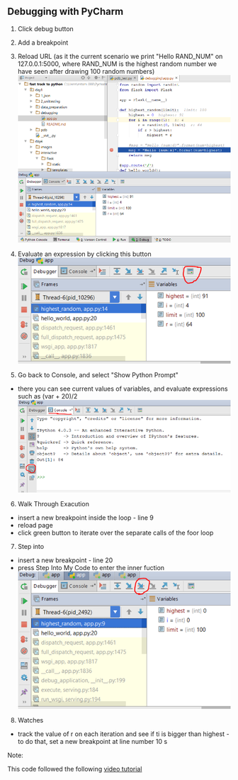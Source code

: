 ## Debugging with PyCharm  
  
1. Click debug button  

2. Add a breakpoint  

3. Reload URL (as it the current scenario we print "Hello RAND_NUM" on 127.0.0.1:5000, where RAND_NUM is the highest random number we have seen after drawing 100 random numbers) 
![alt tag](https://github.com/estambolieva/fast_track_to_python/blob/master/day1/debugging/images/breakpoint.PNG)  
  
4. Evaluate an expression  by clicking this button  
![alt tag](https://github.com/estambolieva/fast_track_to_python/blob/master/day1/debugging/images/evaluate_expression.PNG)

5. Go back to Console, and select "Show Python Prompt"  
  * there you can see current values of variables, and evaluate expressions such as (var + 20)/2  
![alt tag](https://github.com/estambolieva/fast_track_to_python/blob/master/day1/debugging/images/interactive_console.PNG)  

6. Walk Through Exacution  
  * insert a new breakpoint inside the loop - line 9 
  * reload page  
  * click green button to iterate over the separate calls of the foor loop  
   
 7. Step into  
   * insert a new breakpoint - line 20    
   * press Step Into My Code to enter the inner fuction  
 ![alt tag](https://github.com/estambolieva/fast_track_to_python/blob/master/day1/debugging/images/step_into_my_code.PNG)  
  
 8. Watches  
   * track the value of r on each iteration and see if ti is bigger than highest - to do that, set a new breakpoint at line number 10  s
  
Note:  

This code followed the following [video tutorial](https://www.youtube.com/watch?v=QJtWxm12Eo0)  
